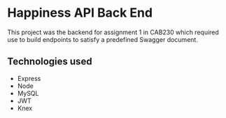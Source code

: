 # Happiness API Back End

This project was the backend for assignment 1 in CAB230 which required use to build endpoints to satisfy a predefined Swagger document. 

## Technologies used

- Express
- Node
- MySQL
- JWT
- Knex
